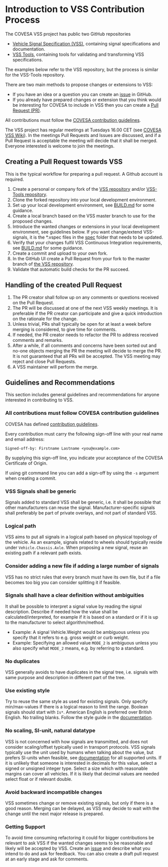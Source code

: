 # Introduction to VSS Contribution Process

The COVESA VSS project has public two GitHub repositories

- [Vehicle Signal Specification (VSS)](https://github.com/COVESA/vehicle_signal_specification), containing signal specifications and documentation.
- [VSS Tools](https://github.com/COVESA/vss-tools), containing tools for validating and transforming VSS specifications.

The examples below refer to the VSS repository, but the process is similar for the VSS-Tools repository.

There are two main methods to propose changes or extensions to VSS:

- If you have an idea or a question you can create an [issue](https://github.com/COVESA/vehicle_signal_specification/issues) in GitHub.
- If you already have prepared changes or extension that you think would be interesting for COVESA to include in VSS
  then you can create a [Pull Request (PR)](https://github.com/COVESA/vehicle_signal_specification/pulls).

All contributions must follow the [COVESA contribution guidelines](https://www.covesa.global/contribute).

The VSS project has regular meetings at Tuesdays 16.00 CET (see [COVESA VSS Wiki](https://wiki.covesa.global/display/WIK4/VSS+-+Vehicle+Signal+Specification)).
In the meetings Pull Requests and Issues are discussed, and if a Pull Request is acceptable the meeting will decide that it shall be merged.
Everyone interested is welcome to join the meetings.

## Creating a Pull Request towards VSS

This is the typical workflow for preparing a pull request. A Github account is required.

1. Create a personal or company fork of the [VSS repository](https://github.com/COVESA/vehicle_signal_specification)
   and/or [VSS-Tools repository](https://github.com/COVESA/vss-tools).
2. Clone the forked repository into your local development environment.
3. Set up your local development environment, see [BUILD.md](BUILD.md) for some guidance.
4. Create a local branch based on the VSS master branch to use for the proposed changes.
5. Introduce the wanted changes or extensions in your local development environment, see guidelines below.
   If you want change/extend VSS-signals, it is the *.vspec files in the [spec](https://github.com/COVESA/vehicle_signal_specification/tree/master/spec) folder that
   needs to be updated.
6. Verify that your changes fulfil VSS Continuous Integration requirements, see [BUILD.md](BUILD.md) for some guidance.
7. Create a commit and upload to your own fork.
8. In the GitHub UI create a Pull Request from your fork to the master branch of [the VSS repository](https://github.com/COVESA/vehicle_signal_specification).
9. Validate that automatic build checks for the PR succeed.

## Handling of the created Pull Request

1. The PR creator shall follow up on any comments or questions received on the Pull Request.
2. The PR will be discussed at one of the next VSS weekly meetings.
   It is preferable if the PR creator can participate and give a quick introduction on the rationale for the change.
3. Unless trivial, PRs shall typically be open for at least a week before merging is considered, to give time for comments.
4. If needed, the PR creator needs to refactor the PR to address received comments and remarks.
4. After a while, if all comments and concerns have been sorted out and no-one objects merging the PR the meeting will decide to merge the PR.
   It is not guaranteed that all PRs will be accepted. The VSS meeting may reject and close Pull Requests.
5. A VSS maintainer will perform the merge.

## Guidelines and Recommendations

This section includes general guidelines and recommendations for anyone interested in contributing to VSS.

### All contributions must follow COVESA contribution guidelines

COVESA has defined [contribution guidelines](https://www.covesa.global/contribute).

Every contribution must carry the following sign-off line with your real name and email address:

`Signed-off-by: Firstname Lastname <you@example.com>`

By supplying this sign-off line, you indicate your acceptance of the COVESA Certificate of Origin.

If using git command line you can add a sign-off by using the `-s` argument when creating a commit.

### VSS Signals shall be generic

Signals added to standard VSS shall be generic, i.e. it shall be possible that other manufacturers can reuse the signal.
Manufacturer-specific signals shall preferably be part of private overlays, and not part of standard VSS.

### Logical path

VSS aims to put all signals in a logical path based on physical topology of the vehicle.
As an example, signals related to wheels should typically reside under `Vehicle.Chassis.Axle`.
When proposing a new signal, reuse an existing path if a relevant path exists.

### Consider adding a new file if adding a large number of signals

VSS has no strict rules that every branch must have its own file,
but if a file becomes too big you can consider splitting it if feasible.

### Signals shall have a clear definition without ambiguities

It shall be possible to interpret a signal value by reading the signal description.
Describe if needed how the value shall be calculated/interpreted,
for example if it is based on a standard or if it is up to the manufacturer to select algorithm/method.

* Example: A signal Vehicle.Weight would be ambiguous unless you specify that it refers to e.g. gross weight or curb weight.
* Example: Specifying an allowed value `MODE_2` is ambiguous unless you also specify what `MODE_2` means, e.g. by referring to a standard.

### No duplicates

VSS generally avoids to have duplicates in the signal tree, i.e. signals with same purpose and description in different part of the tree.

### Use existing style

Try to reuse the same style as used for existing signals.
Only specify min/max-values if there is a logical reason to limit the range.
Boolean signals should start with `Is*`.
American English is preferred over British English.
No trailing blanks.
Follow the style guide in the [documentation](https://covesa.github.io/vehicle_signal_specification/rule_set/basics/#style-guide).

### No scaling, SI-unit, natural datatype

VSS is not concerned with how signals are transmitted, and does not consider scaling/offset typically used in transport protocols.
VSS signals typically use the unit used by humans when talking about the value, but prefers SI-units when feasible,
see [documentation](https://covesa.github.io/vehicle_signal_specification/rule_set/data_entry/data_unit_types/) for all supported units.
If it is unlikely that someone is interested in decimals for this value, select a signed or unsigned integer type.
Select a size which with reasonable margins can cover all vehicles.
If it is likely that decimal values are needed select float or if relevant double.

### Avoid backward incompatible changes

VSS sometimes change or remove existing signals, but only if there is a good reason.
Merging can be delayed, as VSS may decide to wait with the change until the next major release is prepared.

### Getting Support

To avoid time consuming refactoring it could for bigger contributions be relevant to ask VSS if the wanted changes
seems to be reasonable and likely will be accepted by VSS. Create an [issue](https://github.com/COVESA/vehicle_signal_specification/issues)
and describe what you intend to do and ask for feedback. You can also create a draft pull request at an early stage and ask for comments.
